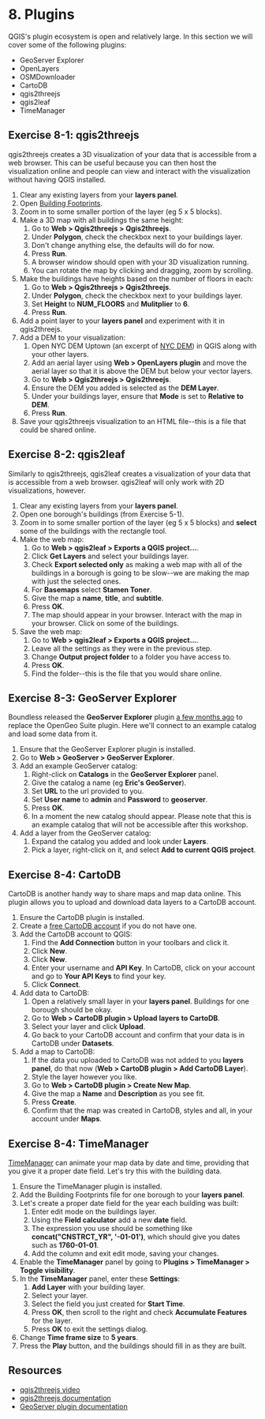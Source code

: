 # 8. Plugins

QGIS's plugin ecosystem is open and relatively large. In this section we will cover some of the following plugins:
 * GeoServer Explorer
 * OpenLayers
 * OSMDownloader
 * CartoDB
 * qgis2threejs
 * qgis2leaf
 * TimeManager

## Exercise 8-1: qgis2threejs

qgis2threejs creates a 3D visualization of your data that is accessible from a web browser. This can be useful because you can then host the visualization online and people can view and interact with the visualization without having QGIS installed.

 1. Clear any existing layers from your **layers panel**.
 2. Open [Building Footprints](https://data.cityofnewyork.us/Housing-Development/Building-Footprints/tb92-6tj8).
 3. Zoom in to some smaller portion of the layer (eg 5 x 5 blocks).
 4. Make a 3D map with all buildings the same height:
    1. Go to **Web > Qgis2threejs > Qgis2threejs**.
    2. Under **Polygon**, check the checkbox next to your buildings layer.
    3. Don't change anything else, the defaults will do for now.
    4. Press **Run**.
    5. A browser window should open with your 3D visualization running.
    6. You can rotate the map by clicking and dragging, zoom by scrolling.
 5. Make the buildings have heights based on the number of floors in each:
    1. Go to **Web > Qgis2threejs > Qgis2threejs**.
    2. Under **Polygon**, check the checkbox next to your buildings layer.
    3. Set **Height** to **NUM_FLOORS** and **Mulitplier** to **6**.
    4. Press **Run**.
 6. Add a point layer to your **layers panel** and experiment with it in qgis2threejs.
 7. Add a DEM to your visualization:
    1. Open NYC DEM Uptown (an excerpt of [NYC DEM](https://data.cityofnewyork.us/City-Government/1-foot-Digital-Elevation-Model-DEM-/dpc8-z3jc)) in QGIS along with your other layers.
    2. Add an aerial layer using **Web > OpenLayers plugin** and move the aerial layer so that it is above the DEM but below your vector layers.
    3. Go to **Web > Qgis2threejs > Qgis2threejs**.
    4. Ensure the DEM you added is selected as the **DEM Layer**.
    5. Under your buildings layer, ensure that **Mode** is set to **Relative to DEM**.
    6. Press **Run**.
 7. Save your qgis2threejs visualization to an HTML file--this is a file that could be shared online.

## Exercise 8-2: qgis2leaf

Similarly to qgis2threejs, qgis2leaf creates a visualization of your data that is accessible from a web browser. qgis2leaf will only work with 2D visualizations, however.

 1. Clear any existing layers from your **layers panel**.
 2. Open one borough's buildings (from Exercise 5-1).
 3. Zoom in to some smaller portion of the layer (eg 5 x 5 blocks) and **select** some of the buildings with the rectangle tool.
 4. Make the web map:
    1. Go to **Web > qgis2leaf > Exports a QGIS project...**.
    2. Click **Get Layers** and select your buildings layer.
    3. Check **Export selected only** as making a web map with all of the buildings in a borough is going to be slow--we are making the map with just the selected ones.
    4. For **Basemaps** select **Stamen Toner**.
    5. Give the map a **name**, **title**, and **subtitle**.
    6. Press **OK**.
    7. The map should appear in your browser. Interact with the map in your browser. Click on some of the buildings.
 5. Save the web map:
    1. Go to **Web > qgis2leaf > Exports a QGIS project...**.
    2. Leave all the settings as they were in the previous step.
    3. Change **Output project folder** to a folder you have access to.
    4. Press **OK**.
    5. Find the folder--this is the file that you would share online.

## Exercise 8-3: GeoServer Explorer

Boundless released the **GeoServer Explorer** plugin [a few months ago](http://boundlessgeo.com/2015/12/announcing-the-new-geoserver-qgis-plugin/) to replace the OpenGeo Suite plugin. Here we'll connect to an example catalog and load some data from it.

 1. Ensure that the GeoServer Explorer plugin is installed.
 2. Go to **Web > GeoServer > GeoServer Explorer**.
 3. Add an example GeoServer catalog:
    1. Right-click on **Catalogs** in the **GeoServer Explorer** panel.
    2. Give the catalog a name (eg **Eric's GeoServer**).
    3. Set **URL** to the url provided to you.
    4. Set **User name** to **admin** and **Password** to **geoserver**.
    5. Press **OK**.
    6. In a moment the new catalog should appear. Please note that this is an example catalog that will not be accessible after this workshop.
 4. Add a layer from the GeoServer catalog:
    1. Expand the catalog you added and look under **Layers**.
    2. Pick a layer, right-click on it, and select **Add to current QGIS project**.

## Exercise 8-4: CartoDB

CartoDB is another handy way to share maps and map data online. This plugin allows you to upload and download data layers to a CartoDB account.

 1. Ensure the CartoDB plugin is installed.
 2. Create a [free CartoDB account](https://cartodb.com/signup) if you do not have one.
 3. Add the CartoDB account to QGIS:
    1. Find the **Add Connection** button in your toolbars and click it.
    2. Click **New**.
    2. Click **New**.
    4. Enter your username and **API Key**. In CartoDB, click on your account and go to **Your API Keys** to find your key.
    5. Click **Connect**.
 4. Add data to CartoDB:
    1. Open a relatively small layer in your **layers panel**. Buildings for one borough should be okay. 
    2. Go to **Web > CartoDB plugin > Upload layers to CartoDB**.
    3. Select your layer and click **Upload**.
    4. Go back to your CartoDB account and confirm that your data is in CartoDB under **Datasets**.
 5. Add a map to CartoDB:
    1. If the data you uploaded to CartoDB was not added to you **layers panel**, do that now (**Web > CartoDB plugin > Add CartoDB Layer**).
    2. Style the layer however you like.
    3. Go to **Web > CartoDB plugin > Create New Map**.
    4. Give the map a **Name** and **Description** as you see fit.
    5. Press **Create**.
    6. Confirm that the map was created in CartoDB, styles and all, in your account under **Maps**.

## Exercise 8-4: TimeManager

[TimeManager](https://github.com/anitagraser/TimeManager) can animate your map data by date and time, providing that you give it a proper date field. Let's try this with the building data.

 1. Ensure the TimeManager plugin is installed.
 2. Add the Building Footprints file for one borough to your **layers panel**.
 3. Let's create a proper date field for the year each building was built:
    1. Enter edit mode on the buildings layer.
    2. Using the **Field calculator** add a new **date** field.
    3. The expression you use should be something like **concat("CNSTRCT_YR", '-01-01')**, which should give you dates such as **1760-01-01**.
    4. Add the column and exit edit mode, saving your changes.
 4. Enable the **TimeManager** panel by going to **Plugins > TimeManager > Toggle visibility**.
 5. In the **TimeManager** panel, enter these **Settings**:
    1. **Add Layer** with your building layer.
    2. Select your layer.
    3. Select the field you just created for **Start Time**.
    4. Press **OK**, then scroll to the right and check **Accumulate Features** for the layer.
    5. Press **OK** to exit the settings dialog.
 6. Change **Time frame size** to **5 years**.
 7. Press the **Play** button, and the buildings should fill in as they are built.

## Resources

 * [qgis2threejs video](https://www.youtube.com/watch?v=edPiNvZJScM)
 * [qgis2threejs documentation](http://qgis2threejs.readthedocs.org/en/docs-release/)
 * [GeoServer plugin documentation](http://boundlessgeo.github.io/qgis-geoserver-plugin/)

<div style="page-break-after: always;"></div>

